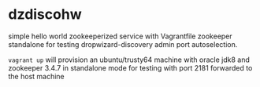 # dzdiscohw
simple hello world zookeeperized service with Vagrantfile zookeeper standalone for testing dropwizard-discovery admin port autoselection.

`vagrant up` will provision an ubuntu/trusty64 machine with oracle jdk8 and zookeeper 3.4.7 in standalone mode for testing with port 2181 forwarded to the host machine
